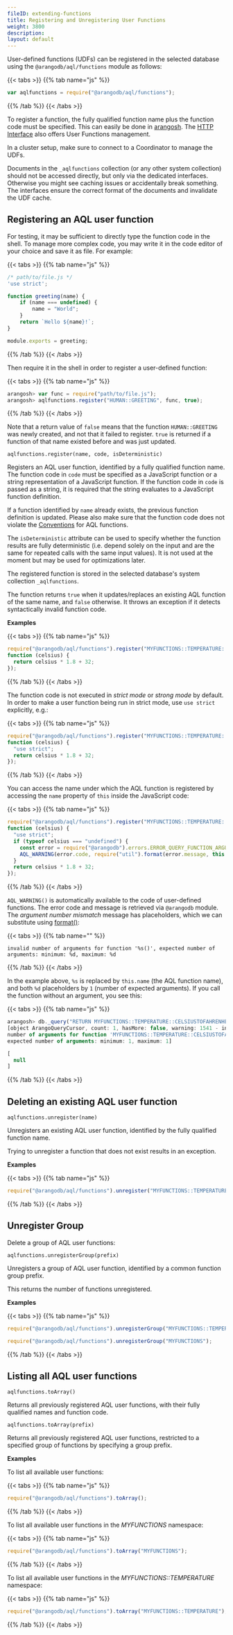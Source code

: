 ```yaml
---
fileID: extending-functions
title: Registering and Unregistering User Functions
weight: 3800
description: 
layout: default
---
```

User-defined functions (UDFs) can be registered in the selected database 
using the `@arangodb/aql/functions` module as follows:

{{< tabs >}}
{{% tab name="js" %}}
```js
var aqlfunctions = require("@arangodb/aql/functions");
```
{{% /tab %}}
{{< /tabs >}}

To register a function, the fully qualified function name plus the
function code must be specified. This can easily be done in
[arangosh](../../programs-tools/arangodb-shell/). The
[HTTP Interface](../../http/aql-user-functions) also offers
User Functions management.

In a cluster setup, make sure to connect to a Coordinator to manage the UDFs.

Documents in the `_aqlfunctions` collection (or any other system collection)
should not be accessed directly, but only via the dedicated interfaces.
Otherwise you might see caching issues or accidentally break something.
The interfaces ensure the correct format of the documents and invalidate
the UDF cache.

## Registering an AQL user function

For testing, it may be sufficient to directly type the function code in the shell.
To manage more complex code, you may write it in the code editor of your choice
and save it as file. For example:

{{< tabs >}}
{{% tab name="js" %}}
```js
/* path/to/file.js */
'use strict';

function greeting(name) {
    if (name === undefined) {
        name = "World";
    }
    return `Hello ${name}!`;
}

module.exports = greeting;
```
{{% /tab %}}
{{< /tabs >}}

Then require it in the shell in order to register a user-defined function:

{{< tabs >}}
{{% tab name="js" %}}
```js
arangosh> var func = require("path/to/file.js");
arangosh> aqlfunctions.register("HUMAN::GREETING", func, true);
```
{{% /tab %}}
{{< /tabs >}}

Note that a return value of `false` means that the function `HUMAN::GREETING`
was newly created, and not that it failed to register. `true` is returned
if a function of that name existed before and was just updated.

`aqlfunctions.register(name, code, isDeterministic)`

Registers an AQL user function, identified by a fully qualified function
name. The function code in `code` must be specified as a JavaScript
function or a string representation of a JavaScript function.
If the function code in `code` is passed as a string, it is required that
the string evaluates to a JavaScript function definition.

If a function identified by `name` already exists, the previous function
definition is updated. Please also make sure that the function code
does not violate the [Conventions](extending-conventions) for AQL 
functions.

The `isDeterministic` attribute can be used to specify whether the
function results are fully deterministic (i.e. depend solely on the input
and are the same for repeated calls with the same input values). It is not
used at the moment but may be used for optimizations later.

The registered function is stored in the selected database's system 
collection `_aqlfunctions`.

The function returns `true` when it updates/replaces an existing AQL 
function of the same name, and `false` otherwise. It throws an exception
if it detects syntactically invalid function code.

**Examples**

{{< tabs >}}
{{% tab name="js" %}}
```js
require("@arangodb/aql/functions").register("MYFUNCTIONS::TEMPERATURE::CELSIUSTOFAHRENHEIT",
function (celsius) {
  return celsius * 1.8 + 32;
});
```
{{% /tab %}}
{{< /tabs >}}

The function code is not executed in *strict mode* or *strong mode* by 
default. In order to make a user function being run in strict mode, use
`use strict` explicitly, e.g.:

{{< tabs >}}
{{% tab name="js" %}}
```js
require("@arangodb/aql/functions").register("MYFUNCTIONS::TEMPERATURE::CELSIUSTOFAHRENHEIT",
function (celsius) {
  "use strict";
  return celsius * 1.8 + 32;
});
```
{{% /tab %}}
{{< /tabs >}}

You can access the name under which the AQL function is registered by accessing
the `name` property of `this` inside the JavaScript code:

{{< tabs >}}
{{% tab name="js" %}}
```js
require("@arangodb/aql/functions").register("MYFUNCTIONS::TEMPERATURE::CELSIUSTOFAHRENHEIT",
function (celsius) {
  "use strict";
  if (typeof celsius === "undefined") {
    const error = require("@arangodb").errors.ERROR_QUERY_FUNCTION_ARGUMENT_NUMBER_MISMATCH;
    AQL_WARNING(error.code, require("util").format(error.message, this.name, 1, 1));
  }
  return celsius * 1.8 + 32;
});
```
{{% /tab %}}
{{< /tabs >}}

`AQL_WARNING()` is automatically available to the code of user-defined
functions. The error code and message is retrieved via `@arangodb` module.
The *argument number mismatch* message has placeholders, which we can substitute
using [format()](http://nodejs.org/api/util.html):

{{< tabs >}}
{{% tab name="" %}}
```
invalid number of arguments for function '%s()', expected number of arguments: minimum: %d, maximum: %d
```
{{% /tab %}}
{{< /tabs >}}

In the example above, `%s` is replaced by `this.name` (the AQL function name),
and both `%d` placeholders by `1` (number of expected arguments). If you call
the function without an argument, you see this:

{{< tabs >}}
{{% tab name="js" %}}
```js
arangosh> db._query("RETURN MYFUNCTIONS::TEMPERATURE::CELSIUSTOFAHRENHEIT()")
[object ArangoQueryCursor, count: 1, hasMore: false, warning: 1541 - invalid
number of arguments for function 'MYFUNCTIONS::TEMPERATURE::CELSIUSTOFAHRENHEIT()',
expected number of arguments: minimum: 1, maximum: 1]

[
  null
]
```
{{% /tab %}}
{{< /tabs >}}

## Deleting an existing AQL user function

`aqlfunctions.unregister(name)`

Unregisters an existing AQL user function, identified by the fully qualified
function name.

Trying to unregister a function that does not exist results in an
exception.

**Examples**

{{< tabs >}}
{{% tab name="js" %}}
```js
require("@arangodb/aql/functions").unregister("MYFUNCTIONS::TEMPERATURE::CELSIUSTOFAHRENHEIT");
```
{{% /tab %}}
{{< /tabs >}}

## Unregister Group

Delete a group of AQL user functions:

`aqlfunctions.unregisterGroup(prefix)`

Unregisters a group of AQL user function, identified by a common function
group prefix.

This returns the number of functions unregistered.

**Examples**

{{< tabs >}}
{{% tab name="js" %}}
```js
require("@arangodb/aql/functions").unregisterGroup("MYFUNCTIONS::TEMPERATURE");

require("@arangodb/aql/functions").unregisterGroup("MYFUNCTIONS");
```
{{% /tab %}}
{{< /tabs >}}

## Listing all AQL user functions

`aqlfunctions.toArray()`

Returns all previously registered AQL user functions, with their fully
qualified names and function code.

`aqlfunctions.toArray(prefix)`

Returns all previously registered AQL user functions, restricted to a specified
group of functions by specifying a group prefix.

**Examples**

To list all available user functions:

{{< tabs >}}
{{% tab name="js" %}}
```js
require("@arangodb/aql/functions").toArray();
```
{{% /tab %}}
{{< /tabs >}}

To list all available user functions in the *MYFUNCTIONS* namespace:

{{< tabs >}}
{{% tab name="js" %}}
```js
require("@arangodb/aql/functions").toArray("MYFUNCTIONS");
```
{{% /tab %}}
{{< /tabs >}}

To list all available user functions in the *MYFUNCTIONS::TEMPERATURE* namespace:

{{< tabs >}}
{{% tab name="js" %}}
```js
require("@arangodb/aql/functions").toArray("MYFUNCTIONS::TEMPERATURE");
```
{{% /tab %}}
{{< /tabs >}}
